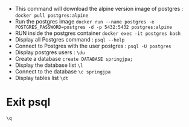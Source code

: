 
* This command will download the alpine version image of postgres :
`docker pull postgres:alpine`
* Run the postgres image
`docker run --name postgres -e POSTGRES_PASSWORD=postgres -d -p 5432:5432 postgres:alpine`
* RUN inside the postgres container
`docker exec -it postgres bash`
* Display all Postgres command : 
`psql --help`
* Connect to Postgres with the user postgres :
`psql -U postgres`
* Display postgres users :
`\du`
* Create a database 
`create DATABASE springjpa;`
* Display the database list
`\l`
* Connect to the database
`\c springjpa`
* Display tables list
`\dt`
# Exit psql
`\q`
